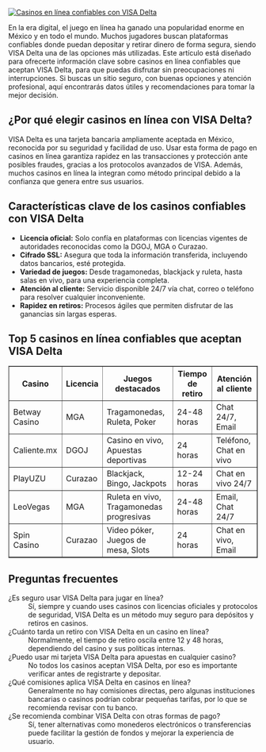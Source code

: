 [![Casinos en línea confiables con VISA Delta](https://123-caf.pages.dev/gitsignup.png)](https://vrmoo.ru/Bt82HjjY)

<div>     <p>En la era digital, el juego en línea ha ganado una popularidad enorme en México y en todo el mundo. Muchos jugadores buscan plataformas confiables donde puedan depositar y retirar dinero de forma segura, siendo VISA Delta una de las opciones más utilizadas. Este artículo está diseñado para ofrecerte información clave sobre casinos en línea confiables que aceptan VISA Delta, para que puedas disfrutar sin preocupaciones ni interrupciones. Si buscas un sitio seguro, con buenas opciones y atención profesional, aquí encontrarás datos útiles y recomendaciones para tomar la mejor decisión.</p>    <h2>¿Por qué elegir casinos en línea con VISA Delta?</h2>   <p>VISA Delta es una tarjeta bancaria ampliamente aceptada en México, reconocida por su seguridad y facilidad de uso. Usar esta forma de pago en casinos en línea garantiza rapidez en las transacciones y protección ante posibles fraudes, gracias a los protocolos avanzados de VISA. Además, muchos casinos en línea la integran como método principal debido a la confianza que genera entre sus usuarios.</p>    <h2>Características clave de los casinos confiables con VISA Delta</h2>   <ul>     <li><strong>Licencia oficial:</strong> Solo confía en plataformas con licencias vigentes de autoridades reconocidas como la DGOJ, MGA o Curazao.</li>     <li><strong>Cifrado SSL:</strong> Asegura que toda la información transferida, incluyendo datos bancarios, esté protegida.</li>     <li><strong>Variedad de juegos:</strong> Desde tragamonedas, blackjack y ruleta, hasta salas en vivo, para una experiencia completa.</li>     <li><strong>Atención al cliente:</strong> Servicio disponible 24/7 vía chat, correo o teléfono para resolver cualquier inconveniente.</li>     <li><strong>Rapidez en retiros:</strong> Procesos ágiles que permiten disfrutar de las ganancias sin largas esperas.</li>   </ul>    <h2>Top 5 casinos en línea confiables que aceptan VISA Delta</h2>   <table border="1" cellspacing="0" cellpadding="8">     <thead>       <tr>         <th>Casino</th>         <th>Licencia</th>         <th>Juegos destacados</th>         <th>Tiempo de retiro</th>         <th>Atención al cliente</th>       </tr>     </thead>     <tbody>       <tr>         <td>Betway Casino</td>         <td>MGA</td>         <td>Tragamonedas, Ruleta, Poker</td>         <td>24-48 horas</td>         <td>Chat 24/7, Email</td>       </tr>       <tr>         <td>Caliente.mx</td>         <td>DGOJ</td>         <td>Casino en vivo, Apuestas deportivas</td>         <td>24 horas</td>         <td>Teléfono, Chat en vivo</td>       </tr>       <tr>         <td>PlayUZU</td>         <td>Curazao</td>         <td>Blackjack, Bingo, Jackpots</td>         <td>12-24 horas</td>         <td>Chat en vivo 24/7</td>       </tr>       <tr>         <td>LeoVegas</td>         <td>MGA</td>         <td>Ruleta en vivo, Tragamonedas progresivas</td>         <td>24-48 horas</td>         <td>Email, Chat 24/7</td>       </tr>       <tr>         <td>Spin Casino</td>         <td>Curazao</td>         <td>Video póker, Juegos de mesa, Slots</td>         <td>24 horas</td>         <td>Chat en vivo, Email</td>       </tr>     </tbody>   </table>    <h2>Preguntas frecuentes</h2>   <dl>     <dt>¿Es seguro usar VISA Delta para jugar en línea?</dt>     <dd>Sí, siempre y cuando uses casinos con licencias oficiales y protocolos de seguridad, VISA Delta es un método muy seguro para depósitos y retiros en casinos.</dd>      <dt>¿Cuánto tarda un retiro con VISA Delta en un casino en línea?</dt>     <dd>Normalmente, el tiempo de retiro oscila entre 12 y 48 horas, dependiendo del casino y sus políticas internas.</dd>      <dt>¿Puedo usar mi tarjeta VISA Delta para apuestas en cualquier casino?</dt>     <dd>No todos los casinos aceptan VISA Delta, por eso es importante verificar antes de registrarte y depositar.</dd>      <dt>¿Qué comisiones aplica VISA Delta en casinos en línea?</dt>     <dd>Generalmente no hay comisiones directas, pero algunas instituciones bancarias o casinos podrían cobrar pequeñas tarifas, por lo que se recomienda revisar con tu banco.</dd>      <dt>¿Se recomienda combinar VISA Delta con otras formas de pago?</dt>     <dd>Sí, tener alternativas como monederos electrónicos o transferencias puede facilitar la gestión de fondos y mejorar la experiencia de usuario.</dd>   </dl> </div>